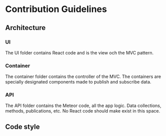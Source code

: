 # Contribution Guidelines
## Architecture
### UI
The UI folder contains React code and is the view och the MVC pattern.  
### Container
The container folder contains the controller of the MVC. The containers are specially designated components made to publish and subscribe data.  
### API
The API folder contains the Meteor code, all the app logic. Data collections, methods, publications, etc. No React code should make exist in this space.  
## Code style